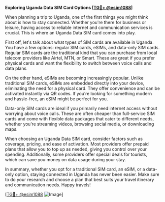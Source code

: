 **Exploring Uganda Data SIM Card Options [[TG💪+ @esim1088](https://t.me/s/esim1088)]**

When planning a trip to Uganda, one of the first things you might think about is how to stay connected. Whether you're there for business or leisure, having access to reliable internet and communication services is crucial. This is where an Uganda Data SIM card comes into play.

First off, let's talk about what types of SIM cards are available in Uganda. You have a few options: regular SIM cards, eSIMs, and data-only SIM cards. Regular SIM cards are the traditional kind that you can purchase from local telecom providers like Airtel, MTN, or Smart. These are great if you prefer physical cards and want the flexibility to switch between voice calls and data plans.

On the other hand, eSIMs are becoming increasingly popular. Unlike traditional SIM cards, eSIMs are embedded directly into your device, eliminating the need for a physical card. They offer convenience and can be activated instantly via QR codes. If you’re looking for something modern and hassle-free, an eSIM might be perfect for you.

Data-only SIM cards are ideal if you primarily need internet access without worrying about voice calls. These are often cheaper than full-service SIM cards and come with flexible data packages that cater to different needs, whether you're streaming videos, browsing social media, or downloading maps.

When choosing an Uganda Data SIM card, consider factors such as coverage, pricing, and ease of activation. Most providers offer prepaid plans that allow you to top up as needed, giving you control over your spending. Additionally, some providers offer special deals for tourists, which can save you money on data usage during your stay.

In summary, whether you opt for a traditional SIM card, an eSIM, or a data-only option, staying connected in Uganda has never been easier. Make sure to do your research and choose a plan that best suits your travel itinerary and communication needs. Happy travels! 

[[TG💪+ @esim1088](https://t.me/s/esim1088) ![Image](https://i.postimg.cc/Y0z9fWf4/image.png)]